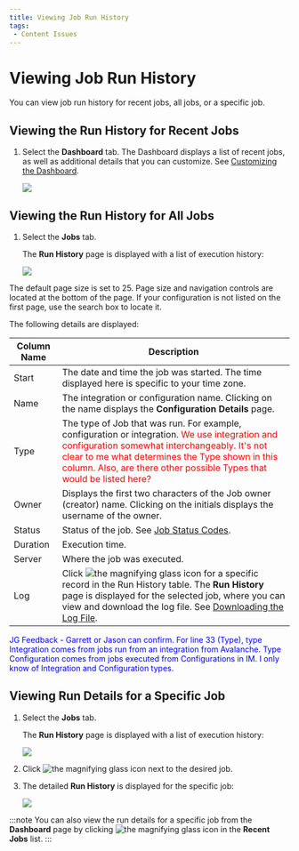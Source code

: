 ```yaml
---
title: Viewing Job Run History
tags:
 - Content Issues
---
```


# Viewing Job Run History

You can view job run history for recent jobs, all jobs, or a specific job.

## Viewing the Run History for Recent Jobs

1. Select the **Dashboard** tab. The Dashboard displays a list of recent jobs, as well as additional details that you can customize. See [Customizing the Dashboard](../../dashboard#customizing-the-dashboard).

   ![](/img/Recent-Jobs-Widget.png)

## Viewing the Run History for All Jobs

1. Select the **Jobs** tab. 
   
   The **Run History** page is displayed with a list of execution history:

   ![](/img/Configuration-Run-History.png)

The default page size is set to 25. Page size and navigation controls are located at the bottom of the page. If your configuration is not listed on the first page, use the search box to locate it.

The following details are displayed:

| Column Name| Description
| --- | ---
| Start | The date and time the job was started. The time displayed here is specific to your time zone.
| Name | The integration or configuration name. Clicking on the name displays the **Configuration Details** page.
| Type | The type of Job that was run. For example, configuration or integration. <font color="red">We use integration and configuration somewhat interchangeably. It's not clear to me what determines the Type shown in this column. Also, are there other possible Types that would be listed here?</font>
| Owner | Displays the first two characters of the Job owner (creator) name. Clicking on the initials displays the username of the owner.
| Status | Status of the job. See [Job Status Codes](./job-status-codes).
| Duration | Execution time.
| Server | Where the job was executed.
| Log | Click <img src="/img/icons/log-file.png" className="icon" alt="the magnifying glass icon"/> for a specific record in the Run History table. The **Run History** page is displayed for the selected job, where you can view and download the log file. See [Downloading the Log File](./downloading-the-log-file).

<font color="blue">
JG Feedback - Garrett or Jason can confirm. For line 33 (Type), type Integration comes from jobs run from an integration from Avalanche. Type Configuration comes from jobs executed from Configurations in IM. I only know of Integration and Configuration types. 
</font>

## Viewing Run Details for a Specific Job

1. Select the **Jobs** tab.
   
   The **Run History** page is displayed with a list of execution history:

   ![](/img/Configuration-Run-History.png)

2. Click <img src="/img/icons/log-file.png" className="icon" alt="the magnifying glass icon"/> next to the desired job.
3. The detailed **Run History** is displayed for the specific job:

   ![](/img/Job-Run-History-Detailed.png)

:::note
You can also view the run details for a specific job from the **Dashboard** page by clicking <img src="/img/icons/log-file.png" className="icon" alt="the magnifying glass icon"/> in the **Recent Jobs** list.
:::

